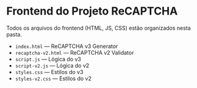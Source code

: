 # Frontend do Projeto ReCAPTCHA

Todos os arquivos do frontend (HTML, JS, CSS) estão organizados nesta pasta.

- `index.html` — ReCAPTCHA v3 Generator
- `recaptcha-v2.html` — ReCAPTCHA v2 Validator
- `script.js` — Lógica do v3
- `script-v2.js` — Lógica do v2
- `styles.css` — Estilos do v3
- `styles-v2.css` — Estilos do v2
